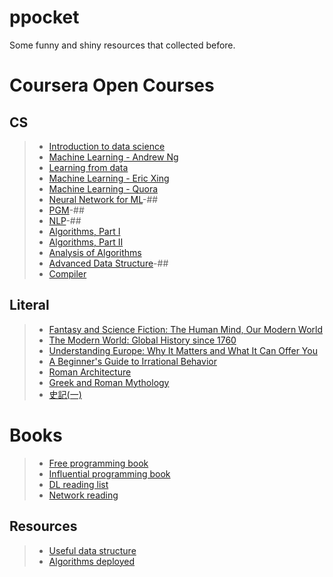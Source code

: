 ppocket
=======

Some funny and shiny resources that collected before.

# Coursera Open Courses
## CS

>* [Introduction to data science](https://www.coursera.org/course/datasci)
>* [Machine Learning - Andrew Ng](https://www.coursera.org/course/ml)
>* [Learning from data](http://work.caltech.edu/telecourse.html) 
>* [Machine Learning - Eric Xing](http://www.cs.cmu.edu/~epxing/Class/10701/)
>* [Machine Learning - Quora](http://www.quora.com/Machine-Learning/What-are-some-good-learning-projects-to-teach-oneself-about-machine-learning#)
>* [Neural Network for ML](https://www.coursera.org/course/neuralnets)-##
>* [PGM](https://www.coursera.org/course/pgm)-##
>* [NLP](https://www.coursera.org/course/nlp)-##
>* [Algorithms, Part I](https://class.coursera.org/algs4partI)  
>* [Algorithms, Part II](https://www.coursera.org/course/algs4partII) 
>* [Analysis of Algorithms](https://www.coursera.org/course/aofa)  
>* [Advanced Data Structure](http://courses.csail.mit.edu/6.851/)-##
>* [Compiler](https://www.coursera.org/course/compilers)


## Literal

>* [Fantasy and Science Fiction: The Human Mind, Our Modern World](https://www.coursera.org/course/fantasysf)
>* [The Modern World: Global History since 1760](https://www.coursera.org/course/modernworld)
>* [Understanding Europe: Why It Matters and What It Can Offer You](https://class.coursera.org/europe-002)
>* [A Beginner's Guide to Irrational Behavior](https://www.coursera.org/course/behavioralecon)
>* [Roman Architecture](https://www.coursera.org/course/romanarchitecture)
>* [Greek and Roman Mythology](https://class.coursera.org/mythology)
>* [史記(一)](https://class.coursera.org/shiji-001)

# Books

>* [Free programming book](https://github.com/vhf/free-programming-books/blob/master/free-programming-books-zh.md)
>* [Influential programming book](http://stackoverflow.com/questions/1711/what-is-the-single-most-influential-book-every-programmer-should-read?tab=votes#tab-top)
>* [DL reading list](http://deeplearning.net/reading-list/)
>* [Network reading](http://cs-www.cs.yale.edu/homes/yry/readings/general/)

## Resources
>* [Useful data structure](http://stackoverflow.com/questions/500607/what-are-the-lesser-known-but-useful-data-structures)
>* [Algorithms deployed](http://cstheory.stackexchange.com/questions/19759/core-algorithms-deployed/19773)
